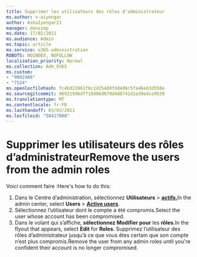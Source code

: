```yaml
---
title: Supprimer les utilisateurs des rôles d’administrateur
ms.author: v-aiyengar
author: AshaIyengar21
manager: dansimp
ms.date: 17/02/2021
ms.audience: Admin
ms.topic: article
ms.service: o365-administration
ROBOTS: NOINDEX, NOFOLLOW
localization_priority: Normal
ms.collection: Adm_O365
ms.custom:
- "9002486"
- "7524"
ms.openlocfilehash: fc4bd22861fbc1d254d0fdd4d6c5fa46e63d550e
ms.sourcegitcommit: 969219d6dff18d86d679d4d8741d1e39e4ce9539
ms.translationtype: MT
ms.contentlocale: fr-FR
ms.lasthandoff: 03/03/2021
ms.locfileid: "50417008"
---
```

# <a name="remove-the-users-from-the-admin-roles"></a><span data-ttu-id="b0c68-102">Supprimer les utilisateurs des rôles d’administrateur</span><span class="sxs-lookup"><span data-stu-id="b0c68-102">Remove the users from the admin roles</span></span>

<span data-ttu-id="b0c68-103">Voici comment faire :</span><span class="sxs-lookup"><span data-stu-id="b0c68-103">Here's how to do this:</span></span>

1. <span data-ttu-id="b0c68-104">Dans le Centre d’administration, sélectionnez **Utilisateurs**  >  [**actifs.**](https://go.microsoft.com/fwlink/p/?linkid=834822)</span><span class="sxs-lookup"><span data-stu-id="b0c68-104">In the admin center, select **Users** > [**Active users**](https://go.microsoft.com/fwlink/p/?linkid=834822).</span></span>
1. <span data-ttu-id="b0c68-105">Sélectionnez l’utilisateur dont le compte a été compromis.</span><span class="sxs-lookup"><span data-stu-id="b0c68-105">Select the user whose account has been compromised.</span></span>
1. <span data-ttu-id="b0c68-106">Dans le volant qui s’affiche, **sélectionnez Modifier pour** les **rôles.**</span><span class="sxs-lookup"><span data-stu-id="b0c68-106">In the flyout that appears, select **Edit** for **Roles**.</span></span> <span data-ttu-id="b0c68-107">Supprimez l’utilisateur des rôles d’administrateur jusqu’à ce que vous êtes certain que son compte n’est plus compromis.</span><span class="sxs-lookup"><span data-stu-id="b0c68-107">Remove the user from any admin roles until you're confident their account is no longer compromised.</span></span>

